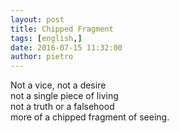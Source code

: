 ```yaml
---
layout: post
title: Chipped Fragment
tags: [english,]
date: 2016-07-15 11:32:00
author: pietro
---
```

Not a vice, not a desire<br/>not a single piece of living<br/>not a truth or a falsehood<br/>more of a chipped fragment of seeing.
